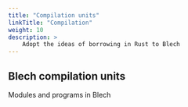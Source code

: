 ```yaml
---
title: "Compilation units"
linkTitle: "Compilation"
weight: 10
description: >
    Adopt the ideas of borrowing in Rust to Blech
---
```


## Blech compilation units

Modules and programs in Blech